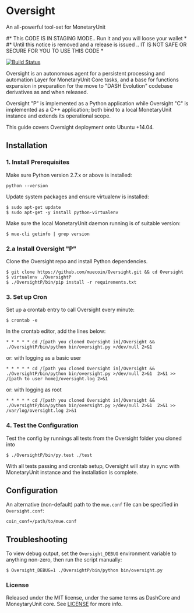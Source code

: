 # Oversight

An all-powerful tool-set for MonetaryUnit

#* This CODE IS IN STAGING MODE.. Run it and you will loose your wallet *
#* Until this notice is removed and a release is issued .. IT IS NOT SAFE OR SECURE FOR YOU TO USE THIS CODE *

[![Build Status](https://travis-ci.org/muecoin/Oversight.svg?branch=master)](https://travis-ci.org/muecoin/Oversight)

Oversight is an autonomous agent for a persistent processing and automation Layer for MonetaryUnit Core tasks, and a base for functions expansion in preparation for the move to "DASH Evolution" codebase derivatives as and when released.

Oversight "P" is implemented as a Python application while  Oversight "C" is implemented as a C++ application; both bind to a local MonetaryUnit instance and extends its operational scope.

This guide covers Oversight deployment onto Ubuntu +14.04.

## Installation

### 1. Install Prerequisites

Make sure Python version 2.7.x or above is installed:

    python --version

Update system packages and ensure virtualenv is installed:

    $ sudo apt-get update
    $ sudo apt-get -y install python-virtualenv

Make sure the local MonetaryUnit daemon running is of suitable version:

    $ mue-cli getinfo | grep version

### 2.a Install Oversight "P"

Clone the Oversight repo and install Python dependencies.

    $ git clone https://github.com/muecoin/Oversight.git && cd Oversight
    $ virtualenv ./OversightP
    $ ./OversightP/bin/pip install -r requirements.txt

### 3. Set up Cron

Set up a crontab entry to call Oversight every minute:

    $ crontab -e

In the crontab editor, add the lines below:
    
    * * * * * cd /[path you cloned Oversight in]/Oversight && ./OversightP/bin/python bin/oversight.py >/dev/null 2>&1
    
  or: with logging as a basic user
    
    * * * * * cd /[path you cloned Oversight in]/Oversight && ./OversightP/bin/python bin/oversight.py >/dev/null 2>&1  2>&1 >> /[path to user home]/oversight.log 2>&1
    
  or: with logging as root
    
    * * * * * cd /[path you cloned Oversight in]/Oversight && ./OversightP/bin/python bin/oversight.py >/dev/null 2>&1  2>&1 >> /var/log/oversight.log 2>&1

### 4. Test the Configuration

Test the config by runnings all tests from the Oversight folder you cloned into

    $ ./OversightP/bin/py.test ./test

With all tests passing and crontab setup, Oversight will stay in sync with MonetaryUnit instance and the installation is complete.

## Configuration

An alternative (non-default) path to the `mue.conf` file can be specified in `Oversight.conf`:

    coin_conf=/path/to/mue.conf

## Troubleshooting

To view debug output, set the `Oversight_DEBUG` environment variable to anything non-zero, then run the script manually:

    $ Oversight_DEBUG=1 ./OversightP/bin/python bin/oversight.py

### License

Released under the MIT license, under the same terms as DashCore and MoneytaryUnit core. See [LICENSE](LICENSE) for more info.
